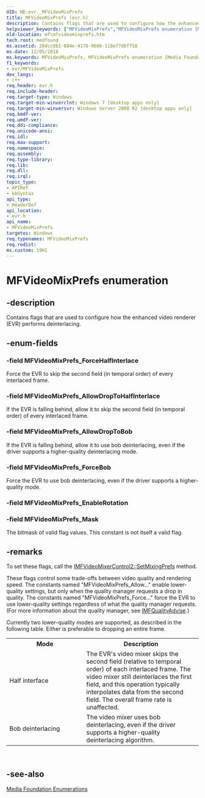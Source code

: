 ```yaml
---
UID: NE:evr._MFVideoMixPrefs
title: MFVideoMixPrefs (evr.h)
description: Contains flags that are used to configure how the enhanced video renderer (EVR) performs deinterlacing.helpviewer_keywords: ["MFVideoMixPrefs","MFVideoMixPrefs enumeration [Media Foundation]","MFVideoMixPrefs_AllowDropToBob","MFVideoMixPrefs_AllowDropToHalfInterlace","MFVideoMixPrefs_ForceBob","MFVideoMixPrefs_ForceHalfInterlace","MFVideoMixPrefs_Mask","evr/MFVideoMixPrefs","evr/MFVideoMixPrefs_AllowDropToBob","evr/MFVideoMixPrefs_AllowDropToHalfInterlace","evr/MFVideoMixPrefs_ForceBob","evr/MFVideoMixPrefs_ForceHalfInterlace","evr/MFVideoMixPrefs_Mask","mf.mfvideomixprefs"]
old-location: mf\mfvideomixprefs.htm
tech.root: medfound
ms.assetid: 28dcc8b1-684e-4178-9606-118e77d8ff58
ms.date: 12/05/2018
ms.keywords: MFVideoMixPrefs, MFVideoMixPrefs enumeration [Media Foundation], MFVideoMixPrefs_AllowDropToBob, MFVideoMixPrefs_AllowDropToHalfInterlace, MFVideoMixPrefs_ForceBob, MFVideoMixPrefs_ForceHalfInterlace, MFVideoMixPrefs_Mask, evr/MFVideoMixPrefs, evr/MFVideoMixPrefs_AllowDropToBob, evr/MFVideoMixPrefs_AllowDropToHalfInterlace, evr/MFVideoMixPrefs_ForceBob, evr/MFVideoMixPrefs_ForceHalfInterlace, evr/MFVideoMixPrefs_Mask, mf.mfvideomixprefs
f1_keywords:
- evr/MFVideoMixPrefs
dev_langs:
- c++
req.header: evr.h
req.include-header: 
req.target-type: Windows
req.target-min-winverclnt: Windows 7 [desktop apps only]
req.target-min-winversvr: Windows Server 2008 R2 [desktop apps only]
req.kmdf-ver: 
req.umdf-ver: 
req.ddi-compliance: 
req.unicode-ansi: 
req.idl: 
req.max-support: 
req.namespace: 
req.assembly: 
req.type-library: 
req.lib: 
req.dll: 
req.irql: 
topic_type:
- APIRef
- kbSyntax
api_type:
- HeaderDef
api_location:
- evr.h
api_name:
- MFVideoMixPrefs
targetos: Windows
req.typenames: MFVideoMixPrefs
req.redist: 
ms.custom: 19H1
---
```


# MFVideoMixPrefs enumeration


## -description


Contains flags that are used to configure how the enhanced video renderer (EVR) performs  deinterlacing.


## -enum-fields




### -field MFVideoMixPrefs_ForceHalfInterlace

Force the EVR  to skip the second field (in temporal order) of every interlaced frame. 


### -field MFVideoMixPrefs_AllowDropToHalfInterlace

If the EVR is falling behind, allow it to skip the second field (in temporal order) of every interlaced frame.


### -field MFVideoMixPrefs_AllowDropToBob

If the EVR is falling behind, allow it to use bob deinterlacing, even if the driver supports a higher-quality deinterlacing mode.


### -field MFVideoMixPrefs_ForceBob

Force the EVR to use bob deinterlacing, even if the driver supports a higher-quality mode.


### -field MFVideoMixPrefs_EnableRotation


### -field MFVideoMixPrefs_Mask

The bitmask of valid flag values. This constant is not itself a valid flag.



## -remarks



To set these flags, call the <a href="https://docs.microsoft.com/windows/desktop/api/evr/nf-evr-imfvideomixercontrol2-setmixingprefs">IMFVideoMixerControl2::SetMixingPrefs</a> method.

These flags control some trade-offs between video quality and rendering speed. The constants named "MFVideoMixPrefs_Allow..." enable lower-quality settings, but only when the quality manager requests a drop in quality.  The constants named "MFVideoMixPrefs_Force..." force the EVR to use lower-quality settings regardless of  what the quality manager requests. (For more information about the quality manager, see <a href="https://docs.microsoft.com/windows/desktop/api/mfidl/nn-mfidl-imfqualityadvise">IMFQualityAdvise</a>.)

Currently two lower-quality modes are supported, as described in the following table. Either is preferable to dropping an entire frame.



<table>
<tr>
<th>Mode</th>
<th>Description</th>
</tr>
<tr>
<td width="40%">
<a id="Half_interface"></a><a id="half_interface"></a><a id="HALF_INTERFACE"></a>Half interface

</td>
<td width="60%">
The EVR's video mixer skips the second field (relative to temporal order) of each interlaced frame. The video mixer still deinterlaces the first field, and this operation typically interpolates data from the second field. The overall frame rate is unaffected.

</td>
</tr>
<tr>
<td width="40%">
<a id="Bob_deinterlacing"></a><a id="bob_deinterlacing"></a><a id="BOB_DEINTERLACING"></a>Bob deinterlacing

</td>
<td width="60%">
The video mixer uses bob deinterlacing, even if the driver supports  a higher-quality deinterlacing algorithm.

</td>
</tr>
</table>
 




## -see-also




<a href="https://docs.microsoft.com/windows/desktop/medfound/media-foundation-enumerations">Media Foundation Enumerations</a>
 

 

